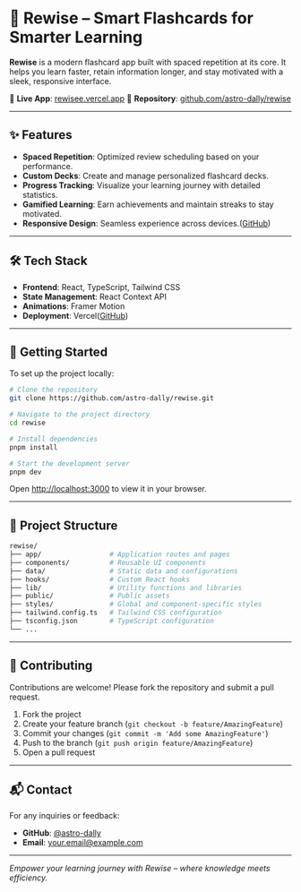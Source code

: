 # 📘 Rewise – Smart Flashcards for Smarter Learning

**Rewise** is a modern flashcard app built with spaced repetition at its core. It helps you learn faster, retain information longer, and stay motivated with a sleek, responsive interface.

🔗 **Live App**: [rewisee.vercel.app](https://rewisee.vercel.app/)
📁 **Repository**: [github.com/astro-dally/rewise](https://github.com/astro-dally/rewise)

---

## ✨ Features

* **Spaced Repetition**: Optimized review scheduling based on your performance.
* **Custom Decks**: Create and manage personalized flashcard decks.
* **Progress Tracking**: Visualize your learning journey with detailed statistics.
* **Gamified Learning**: Earn achievements and maintain streaks to stay motivated.
* **Responsive Design**: Seamless experience across devices.([GitHub][1])

---

## 🛠️ Tech Stack

* **Frontend**: React, TypeScript, Tailwind CSS
* **State Management**: React Context API
* **Animations**: Framer Motion
* **Deployment**: Vercel([GitHub][2])

---

## 🚀 Getting Started

To set up the project locally:

```bash
# Clone the repository
git clone https://github.com/astro-dally/rewise.git

# Navigate to the project directory
cd rewise

# Install dependencies
pnpm install

# Start the development server
pnpm dev
```

Open [http://localhost:3000](http://localhost:3000) to view it in your browser.

---

## 📁 Project Structure

```bash
rewise/
├── app/                 # Application routes and pages
├── components/          # Reusable UI components
├── data/                # Static data and configurations
├── hooks/               # Custom React hooks
├── lib/                 # Utility functions and libraries
├── public/              # Public assets
├── styles/              # Global and component-specific styles
├── tailwind.config.ts   # Tailwind CSS configuration
├── tsconfig.json        # TypeScript configuration
└── ...
```

---

## 🤝 Contributing

Contributions are welcome! Please fork the repository and submit a pull request.

1. Fork the project
2. Create your feature branch (`git checkout -b feature/AmazingFeature`)
3. Commit your changes (`git commit -m 'Add some AmazingFeature'`)
4. Push to the branch (`git push origin feature/AmazingFeature`)
5. Open a pull request

---

## 📬 Contact

For any inquiries or feedback:

* **GitHub**: [@astro-dally](https://github.com/astro-dally)
* **Email**: [your.email@example.com](mailto:your.email@example.com)

---

*Empower your learning journey with Rewise – where knowledge meets efficiency.*

[1]: https://github.com/JamaineC/spaced_repitition_flashcards/blob/main/README.md?utm_source=chatgpt.com "spaced_repitition_flashcards/README.md at main - GitHub"
[2]: https://github.com/topics/spaced-repetition-flashcards?utm_source=chatgpt.com "spaced-repetition-flashcards · GitHub Topics · GitHub"
